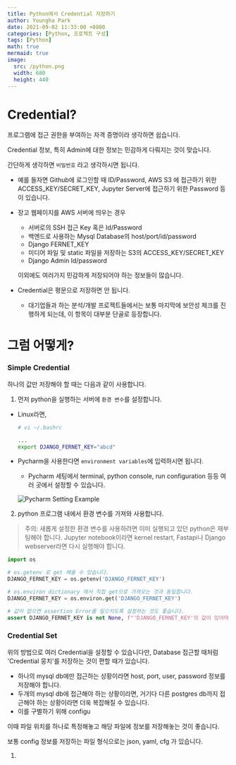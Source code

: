 ```yaml
---
title: Python에서 Credential 저장하기
author: Youngha Park
date: 2021-09-02 11:33:00 +0800
categories: [Python, 프로젝트 구성]
tags: [Python]
math: true
mermaid: true
image:
  src: /python.png
  width: 680
  height: 440
---
```


# Credential?

프로그램에 접근 권한을 부여하는 자격 증명이라 생각하면 쉽습니다.

Credential 정보, 특히 Admin에 대한 정보는 민감하게 다뤄지는 것이 맞습니다.

간단하게 생각하면 `비밀번호` 라고 생각하시면 됩니다.

- 예를 들자면 Github에 로그인할 때 ID/Password,
  AWS S3 에 접근하기 위한 ACCESS_KEY/SECRET_KEY,
  Jupyter Server에 접근하기 위한 Password 등이 있습니다.

- 장고 웹페이지를 AWS 서버에 띄우는 경우

  - 서버로의 SSH 접근 Key 혹은 Id/Password
  - 백엔드로 사용하는 Mysql Database의 host/port/id/password
  - Django FERNET_KEY
  - 미디어 파일 및 static 파일을 저장하는 S3의 ACCESS_KEY/SECRET_KEY
  - Django Admin Id/password

  이외에도 여러가지 민감하게 저장되어야 하는 정보들이 많습니다.

- Credential은 평문으로 저장하면 안 됩니다.

  - 대기업들과 하는 분석/개발 프로젝트들에서는 보통 마지막에 보안성 체크를 진행하게 되는데,
    이 항목이 대부분 단골로 등장합니다.

# 그럼 어떻게?

### Simple Credential

하나의 값만 저장해야 할 때는 다음과 같이 사용합니다.

1. 먼저 python을 실행하는 서버에 `환경 변수`를 설정합니다.

- Linux라면,
  ```bash
  # vi ~/.bashrc

  ...
  export DJANGO_FERNET_KEY="abcd"
  ```

- Pycharm을 사용한다면 `environment variables`에 입력하시면 됩니다.

  - Pycharm 세팅에서 terminal, python console, run configuration 등등 여러 곳에서 설정할 수 있습니다.

  ![Pycharm Setting Example](posts/2021-09-02-python-01-credential-control/img-01.png)

2. python 프로그램 내에서 환경 변수를 가져와 사용합니다.

> 주의: 새롭게 설정한 환경 변수를 사용하려면 이미 실행되고 있던 python은 재부팅해야 합니다.
> Jupyter notebook이라면 kernel restart, Fastapi나 Django webserver라면 다시 실행해야 합니다.

```python
import os

# os.getenv 로 get 해올 수 있습니다.
DJANGO_FERNET_KEY = os.getenv('DJANGO_FERNET_KEY')

# os.environ dictionary 에서 직접 get으로 가져오는 것과 동일합니다.
DJANGO_FERNET_KEY = os.environ.get('DJANGO_FERNET_KEY')

# 값이 없으면 assertion Error를 일으키도록 설정하는 것도 좋습니다.
assert DJANGO_FERNET_KEY is not None, f"'DJANGO_FERNET_KEY'의 값이 있어야 합니다."
```

### Credential Set

위의 방법으로 여러 Credential을 설정할 수 있습니다만, Database 접근할 때처럼 'Credential 뭉치'를 저장하는 것이 편할 때가 있습니다.

  - 하나의 mysql db에만 접근하는 상황이라면 host, port, user, password 정보를 저장해야 합니다.
  - 두개의 mysql db에 접근해야 하는 상황이라면, 거기다 다른 postgres db까지 접근해야 하는 상황이라면 더욱 복잡해질 수 있습니다.
  - 이를 구별하기 위해 configu

이때 파일 위치를 하나로 특정해놓고 해당 파일에 정보를 저장해놓는 것이 좋습니다.

보통 config 정보를 저장하는 파일 형식으로는 json, yaml, cfg 가 있습니다.



1.
